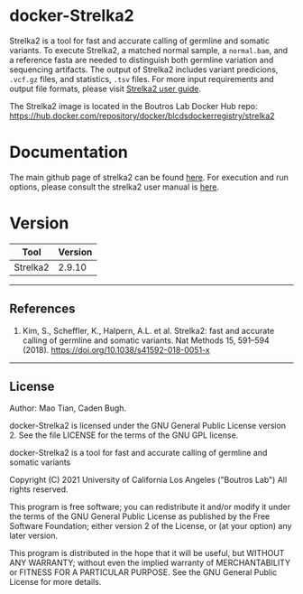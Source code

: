 # docker-Strelka2
Strelka2 is a tool for fast and accurate calling of germline and somatic variants. To execute Strelka2, a matched normal sample, a `normal.bam`, and a reference fasta are needed to distinguish both germline variation and sequencing artifacts. The output of Strelka2 includes variant predicions, `.vcf.gz` files, and statistics, `.tsv` files. For more input requirements and output file formats, please visit [Strelka2 user guide](https://github.com/Illumina/strelka/blob/v2.9.x/docs/userGuide/README.md).

The Strelka2 image is located in the Boutros Lab Docker Hub repo: https://hub.docker.com/repository/docker/blcdsdockerregistry/strelka2

# Documentation
The main github page of strelka2 can be found [here](https://github.com/Illumina/strelka). For execution and run options, please consult the strelka2 user manual is [here](https://github.com/Illumina/strelka/blob/master/docs/userGuide/README.md).

# Version
| Tool | Version |
|------|---------|
|Strelka2| 2.9.10|

---

## References

1. Kim, S., Scheffler, K., Halpern, A.L. et al. Strelka2: fast and accurate calling of germline and somatic variants. Nat Methods 15, 591–594 (2018). https://doi.org/10.1038/s41592-018-0051-x
---

## License

Author: Mao Tian, Caden Bugh.

docker-Strelka2 is licensed under the GNU General Public License version 2. See the file LICENSE for the terms of the GNU GPL license.

docker-Strelka2 is a tool for fast and accurate calling of germline and somatic variants

Copyright (C) 2021 University of California Los Angeles ("Boutros Lab") All rights reserved.

This program is free software; you can redistribute it and/or modify it under the terms of the GNU General Public License as published by the Free Software Foundation; either version 2 of the License, or (at your option) any later version.

This program is distributed in the hope that it will be useful, but WITHOUT ANY WARRANTY; without even the implied warranty of MERCHANTABILITY or FITNESS FOR A PARTICULAR PURPOSE. See the GNU General Public License for more details.
